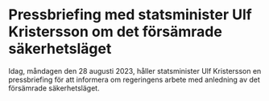# Pressbriefing med statsminister Ulf Kristersson om det försämrade säkerhetsläget

Idag, måndagen den 28 augusti 2023, håller statsminister Ulf Kristersson en pressbriefing för att informera om regeringens arbete med anledning av det försämrade säkerhetsläget.
